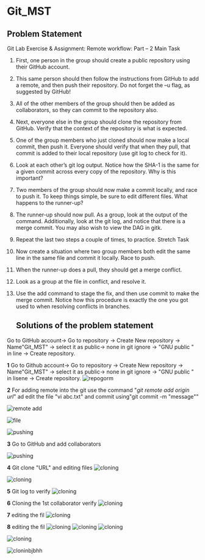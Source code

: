 # Git_MST
## Problem Statement


Git Lab Exercise & Assignment: Remote workflow: Part – 2
Main Task
1. First, one person in the group should create a public repository using their GitHub account.
2. This same person should then follow the instructions from GitHub to add a remote, and then push their repository. Do not forget the –u flag, as suggested by GitHub!
3. All of the other members of the group should then be added as collaborators, so they can commit to the repository also.
4. Next, everyone else in the group should clone the repository from GitHub. Verify that the context of the repository is what is expected.
5. One of the group members who just cloned should now make a local commit, then push it. Everyone should verify that when they pull, that commit is added to their local repository (use git log to check for it).
6. Look at each other’s git log output. Notice how the SHA-1 is the same for a given commit across every copy of the repository. Why is this important?
7. Two members of the group should now make a commit locally, and race to push it. To keep things simple, be sure to edit different files. What happens to the runner-up?
8. The runner-up should now pull. As a group, look at the output of the command. Additionally, look at the git log, and notice that there is a merge commit. You may also wish to view the DAG in gitk.
9. Repeat the last two steps a couple of times, to practice.
Stretch Task
1. Now create a situation where two group members both edit the same line in the same file and commit it locally. Race to push.
2. When the runner-up does a pull, they should get a merge conflict.
3. Look as a group at the file in conflict, and resolve it.
4. Use the add command to stage the fix, and then use commit to make the merge commit. Notice how this procedure is exactly the one you got used to when resolving conflicts in branches.

   ## Solutions of the problem statement

  Go to GitHub account-> Go to repository -> Create New repository -> Name"Git_MST" -> select it as public-> none in git ignore -> "GNU public " in line -> Create repository.
  
 **1** Go to Github account-> Go to repository -> Create New repository -> Name"Git_MST" -> select it as public-> none in git ignore -> "GNU public " in lisene -> Create repository.
  ![repogorm](1.png)

  **2** For adding remote into the git use the command "_git remote add origin url_" ad edit the file "vi abc.txt" and commit using"git commit -m "message""

  ![remote add](4.png)
  
  ![file](2.png)

  ![pushing](5.png)

   **3** Go to GitHub and add collaborators

  ![pushing](6.png)

  **4** Git clone "URL" and editing files
  ![cloning](9.png)

  ![cloning](8.png)

  **5** Git log to verify
  ![cloning](12.png)

  **6** Cloning the 1st collaborator verify
  ![cloning](9.png)

  **7** editing the fil
  ![cloning](8.png)

   **8** editing the fil
  ![cloning](13.png)
  ![cloning](14.png)
  ![cloning](15.png)

  
  ![cloning](https://github.com/harshraj1695/Git_MST/blob/main/WhatsApp%20Image%202024-03-13%20at%2011.06.03_351f999c.jpg)
  
  ![cloninbjbhh](https://github.com/harshraj1695/Git_MST/blob/main/WhatsApp%20Image%202024-03-13%20at%2011.06.03_397f8990.jpg)
 
  

